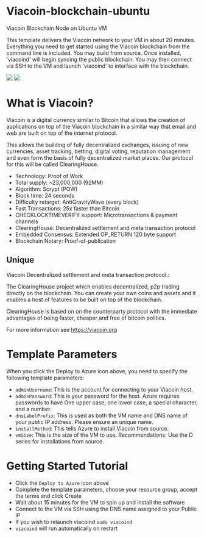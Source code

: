 # Viacoin-blockchain-ubuntu
Viacoin Blockchain Node on Ubuntu VM

This template delivers the Viacoin network to your VM in about 20 minutes.  Everything you need to get started using the Viacoin blockchain from the command line is included. 
You may build from source.  Once installed, 'viacoind' will begin syncing the public blockchain. 
You may then connect via SSH to the VM and launch 'viacoind' to interface with the blockchain.

<a href="https://portal.azure.com/#create/Microsoft.Template/uri/https%3A%2F%2Fraw.githubusercontent.com%2Fromanornr%2Fviacoin-blockchain-ubuntu%2Fmaster%2Fazuredeploy.json" target="_blank"><img src="http://azuredeploy.net/deploybutton.png"/></a>
<a href="http://armviz.io/#/?load=https%3A%2F%2Fraw.githubusercontent.com%2FAzure%2Fazure-quickstart-templates%2Fmaster%2Fviacoin-blockchain-ubuntu%2Fazuredeploy.json" target="_blank"><img src="http://armviz.io/visualizebutton.png"/></a>

# What is Viacoin?

Viacoin is a digital currency similar to Bitcoin that allows the creation of applications on top of the Viacoin blockchain 
in a similar way that email and web are built on top of the internet protocol.

This allows the building of fully decentralized exchanges, issuing of new currencies, asset tracking, betting, 
digital voting, reputation management and even form the basis of fully decentralized market places. Our protocol for this will be called ClearingHouse.

+ Technology: Proof of Work
+ Total supply: ~23,000,000 (92MM)
+ Algorithm: Scrypt (POW)
+ Block time: 24 seconds
+ Difficulty retarget: AntiGravityWave (every block)
+ Fast Transactions: 25x faster than Bitcoin
+ CHECKLOCKTIMEVERIFY support: Microtransactions & payment channels
+ ClearingHouse: Decentralized settlement and meta transaction protocol
+ Embedded Consensus: Extended OP_RETURN 120 byte support
+ Blockchain Notary: Proof-of-publication

## Unique

Viacoin Decentralized settlement and meta transaction protocol.:

The ClearingHouse project which enables decentralized, p2p trading directly on the blockchain. 
You can create your own coins and assets and it enables a host of features to be built on top of the blockchain.

ClearingHouse is based on on the counterparty protocol with the immediate advantages of being faster, cheaper and free of bitcoin politics.

For more information see https://viacoin.org

# Template Parameters

When you click the Deploy to Azure icon above, you need to specify the following template parameters:

* `adminUsername`: This is the account for connecting to your Viacoin host.
* `adminPassword`: This is your password for the host.  Azure requires passwords to have One upper case, one lower case, a special character, and a number.
* `dnsLabelPrefix`: This is used as both the VM name and DNS name of your public IP address.  Please ensure an unique name.
* `installMethod`: This tells Azure to install Viacoin from source.
* `vmSize`: This is the size of the VM to use.  Recommendations: Use the D series for installations from source.

# Getting Started Tutorial

* Click the `Deploy to Azure` icon above
* Complete the template parameters, choose your resource group, accept the terms and click Create
* Wait about 15 minutes for the VM to spin up and install the software
* Connect to the VM via SSH using the DNS name assigned to your Public IP
* If you wish to relaunch viacoind `sudo viacoind`
* `viacoind` will run automatically on restart
